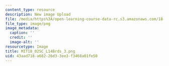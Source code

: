 ```yaml
---
content_type: resource
description: New image Upload
file: /media/https%3A/open-learning-course-data-rc.s3.amazonaws.com/18-02sc-multivariable-calculus-fall-2010/43aad718a68226d33ee3f3468a01fe50_MIT18_02SC_L14Brds_3.png
file_type: image/png
image_metadata:
  caption: ''
  credit: ''
  image-alt: ''
resourcetype: Image
title: MIT18_02SC_L14Brds_3.png
uid: 43aad718-a682-26d3-3ee3-f3468a01fe50
---
```

